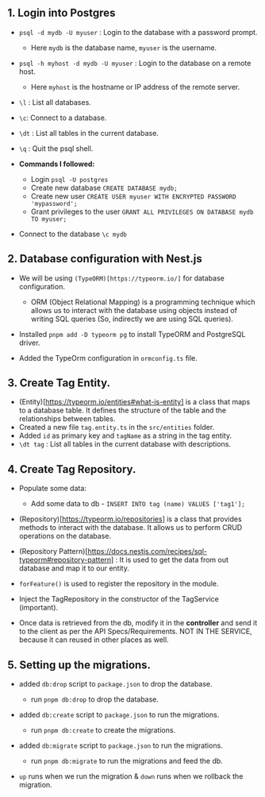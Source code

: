 ## 1. Login into Postgres

- `psql -d mydb -U myuser` : Login to the database with a password prompt.
   - Here `mydb` is the database name, `myuser` is the username.
- `psql -h myhost -d mydb -U myuser` : Login to the database on a remote host.
   - Here `myhost` is the hostname or IP address of the remote server.

- `\l` : List all databases.
- `\c`: Connect to a database.
- `\dt` : List all tables in the current database.
- `\q` : Quit the psql shell.

- **Commands I followed:**
    - Login `psql -U postgres`
    - Create new database `CREATE DATABASE mydb;`
    - Create new user `CREATE USER myuser WITH ENCRYPTED PASSWORD 'mypassword';`
    - Grant privileges to the user `GRANT ALL PRIVILEGES ON DATABASE mydb TO myuser;`
- Connect to the database `\c mydb`


## 2. Database configuration with Nest.js
- We will be using `(TypeORM)[https://typeorm.io/]` for database configuration.
    - ORM (Object Relational Mapping) is a programming technique which allows us to interact with the database using objects instead of writing SQL queries (So, indirectly we are using SQL queries).

- Installed `pnpm add -D typeorm pg` to install TypeORM and PostgreSQL driver.
- Added the TypeOrm configuration in `ormconfig.ts` file.


## 3. Create Tag Entity.
- (Entity)[https://typeorm.io/entities#what-is-entity] is a class that maps to a database table. It defines the structure of the table and the relationships between tables.
- Created a new file `tag.entity.ts` in the `src/entities` folder.
- Added `id` as primary key and `tagName` as a string in the tag entity.
- `\dt tag` : List all tables in the current database with descriptions.

## 4. Create Tag Repository.

- Populate some data:
    - Add some data to db - `INSERT INTO tag (name) VALUES ['tag1'];`

- (Repository)[https://typeorm.io/repositories] is a class that provides methods to interact with the database. It allows us to perform CRUD operations on the database.
- (Repository Pattern)[https://docs.nestjs.com/recipes/sql-typeorm#repository-pattern] : It is used to get the data from out database and map it to our entity.
- `forFeature()` is used to register the repository in the module.
- Inject the TagRepository in the constructor of the TagService (important).

- Once data is retrieved from the db, modify it in the **controller** and send it to the client as per the API Specs/Requirements. NOT IN THE SERVICE, because it can reused in other places as well.

## 5. Setting up the migrations.

- added `db:drop` script to `package.json` to drop the database.
    - run `pnpm db:drop` to drop the database.
- added `db:create` script to `package.json` to run the migrations.
    - run `pnpm db:create` to create the migrations.
- added `db:migrate` script to `package.json` to run the migrations.
    - run `pnpm db:migrate` to run the migrations and feed the db.

- `up` runs when we run the migration & `down` runs when we rollback the migration.